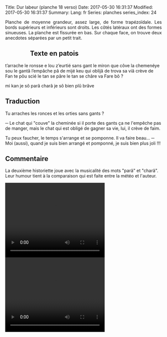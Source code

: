 Title: Dur labeur (planche 18 verso)
Date: 2017-05-30 16:31:37
Modified: 2017-05-30 16:31:37
Summary: 
Lang: fr
Series: planches
series_index: 24

<p style="text-align:justify;">Planche de moyenne grandeur, assez large, de forme trapézoïdale. Les bords supérieurs et inférieurs sont droits. Les côtés latéraux ont des formes sinueuses. La planche est fissurée en bas. Sur chaque face, on trouve deux anecdotes séparées par un petit trait.</p>

<figure class="image-block" style="float: left;">
  <img alt="" src="{static}/images/planche_18_verso.png">
  <figcaption style="max-width: 352px"></figcaption>
</figure>

## Texte en patois
 t’arrache le ronsse e lou z’eurtié sans gant
 le miron que côve la chemenéye sou le gantâ l’empâche pâ de mijé keu qui oblijâ  de trova sa viâ crève de Fan
te pôu  scié le tan se pâre le tan se châre va Fare bô ?

 mi kan je sô parâ charâ je sô bien plû brâve

## Traduction
 Tu arraches les ronces et les orties sans gants ?

─  Le chat qui "couve" la cheminée si il porte des gants ça ne l'empêche pas de manger, mais le chat qui est obligé de gagner sa vie, lui, il crève de faim.

Tu peux faucher, le temps s'arrange et se pomponne. Il va faire beau…
─  Moi (aussi), quand je suis bien arrangé et pomponné, je suis bien plus joli !!!


## Commentaire
La deuxième historiette joue avec la musicalité des mots "parâ" et "charâ". Leur humour tient à la comparaison qui est faite entre la météo et l'auteur.

<video width="320" height="240" controls>
  <source src="https://d1njpgd0ygatdn.cloudfront.net/video_18bis_1ere_partie.mp4" type="video/mp4">
</video>

<video width="320" height="240" controls>
  <source src="https://d1njpgd0ygatdn.cloudfront.net/video_18bis_2eme_partie.mp4" type="video/mp4">
</video>

